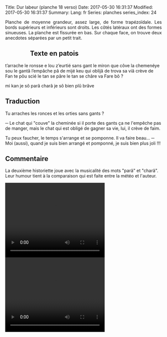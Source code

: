 Title: Dur labeur (planche 18 verso)
Date: 2017-05-30 16:31:37
Modified: 2017-05-30 16:31:37
Summary: 
Lang: fr
Series: planches
series_index: 24

<p style="text-align:justify;">Planche de moyenne grandeur, assez large, de forme trapézoïdale. Les bords supérieurs et inférieurs sont droits. Les côtés latéraux ont des formes sinueuses. La planche est fissurée en bas. Sur chaque face, on trouve deux anecdotes séparées par un petit trait.</p>

<figure class="image-block" style="float: left;">
  <img alt="" src="{static}/images/planche_18_verso.png">
  <figcaption style="max-width: 352px"></figcaption>
</figure>

## Texte en patois
 t’arrache le ronsse e lou z’eurtié sans gant
 le miron que côve la chemenéye sou le gantâ l’empâche pâ de mijé keu qui oblijâ  de trova sa viâ crève de Fan
te pôu  scié le tan se pâre le tan se châre va Fare bô ?

 mi kan je sô parâ charâ je sô bien plû brâve

## Traduction
 Tu arraches les ronces et les orties sans gants ?

─  Le chat qui "couve" la cheminée si il porte des gants ça ne l'empêche pas de manger, mais le chat qui est obligé de gagner sa vie, lui, il crève de faim.

Tu peux faucher, le temps s'arrange et se pomponne. Il va faire beau…
─  Moi (aussi), quand je suis bien arrangé et pomponné, je suis bien plus joli !!!


## Commentaire
La deuxième historiette joue avec la musicalité des mots "parâ" et "charâ". Leur humour tient à la comparaison qui est faite entre la météo et l'auteur.

<video width="320" height="240" controls>
  <source src="https://d1njpgd0ygatdn.cloudfront.net/video_18bis_1ere_partie.mp4" type="video/mp4">
</video>

<video width="320" height="240" controls>
  <source src="https://d1njpgd0ygatdn.cloudfront.net/video_18bis_2eme_partie.mp4" type="video/mp4">
</video>

